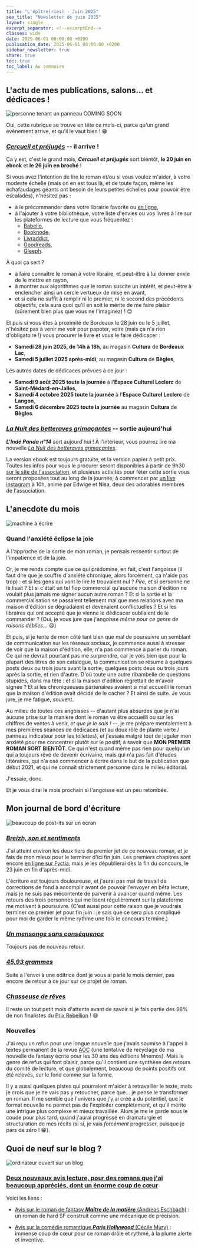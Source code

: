 ```yaml
---
title: "L'épître(ries) - Juin 2025"
seo_title: "Newsletter de juin 2025"
layout: single
excerpt_separator: <!--excerptEnd-->
classes: wide
date: 2025-06-01 00:00:00 +0200
publication_date: 2025-06-01 00:00:00 +0200
sidebar_newsletter: true
share: true
toc: true
toc_label: Au sommaire
---
```

<!--excerptEnd-->

## L'actu de mes publications, salons&hellip; et dédicaces&nbsp;!

<img alt="personne tenant un panneau COMING SOON" src="https://catherinephanvan.fr/assets/images/newsletter/actu.webp">

Oui, cette rubrique se trouve en tête ce mois-ci, parce qu'un grand événement arrive, et qu'il le vaut bien&nbsp;! 😁

### [***Cercueil et préjugés***](/publications/cercueil-et-prejuges) -- il arrive&nbsp;!

Ça y est, c'est le grand mois, ***Cercueil et préjugés*** sort bientôt, **le 20 juin en ebook** et **le 26 juin en broché**&nbsp;!

Si vous avez l'intention de lire le roman et/ou si vous voulez m'aider, à votre modeste échelle (mais on en est tous là, et de toute façon, même les échafaudages géants ont besoin de leurs petites échelles pour pouvoir être escaladés), n'hésitez pas&nbsp;:
- à le précommander dans votre librairie favorite ou <a href="https://www.placedeslibraires.fr/livre/9782385754464-cercueil-et-prejuges-catherine-phan-van/" target="_blank">en ligne</a>,
- à l'ajouter à votre bibliothèque, votre liste d'envies ou vos livres à lire sur les plateformes de lecture que vous fréquentez&nbsp;:
    * <a href="https://www.babelio.com/livres/Phan-Van-Cercueil-et-Prejuges/1818928" target="_blank">Babelio</a>,
    * <a href="https://booknode.com/cercueil_et_prejuges_03629942" target="_blank">Booknode</a>,
    * <a href="https://www.livraddict.com/biblio/livre/cercueil-et-prejuges.html" target="_blank">Livraddict</a>,
    * <a href="https://www.goodreads.com/book/show/227994940-cercueil-et-pr-jug-s" target="_blank">Goodreads</a>,
    * <a href="https://www.gleeph.com/book/catherine-phan-van-cercueil-et-prejuges/ean/9782385754464" target="_blank">Gleeph</a>.

À quoi ça sert&nbsp;?
- à faire connaître le roman à votre libraire, et peut-être à lui donner envie de le mettre en rayon,
- à montrer aux algorithmes que le roman suscite un intérêt, et peut-être à enclencher ainsi un cercle vertueux de mise en avant,
- et si cela ne suffit à remplir ni le premier, ni le second des précédents objectifs, cela aura quoi qu'il en soit le mérite de me faire plaisir (sûrement bien plus que vous ne l'imaginez)&nbsp;! 😊

Et puis si vous êtes à proximité de Bordeaux le 28 juin ou le 5 juillet, n'hésitez pas à venir me voir pour papoter, voire (mais ça n'a rien d'obligatoire&nbsp;!) vous procurer le livre et vous le faire dédicacer&nbsp;:
- **Samedi 28 juin 2025, de 14h à 18h**, au magasin **Cultura** de **Bordeaux Lac**,
- **Samedi 5 juillet 2025 après-midi**, au magasin **Cultura** de **Bègles**,

Les autres dates de dédicaces prévues à ce jour&nbsp;:
- **Samedi 9 août 2025 toute la journée** à l'**Espace Culturel Leclerc** de **Saint-Médard-en-Jalles**,
- **Samedi 4 octobre 2025 toute la journée** à l'**Espace Culturel Leclerc** de **Langon**,
- **Samedi 6 décembre 2025 toute la journée** au magasin **Cultura** de **Bègles**.


### [*La Nuit des betteraves grimaçantes*](/publications/la-nuit-des-betteraves-grimacantes) -- sortie aujourd'hui

***L'Indé Panda n°14*** sort aujourd'hui&nbsp;! À l'intérieur, vous pourrez lire ma nouvelle [*La Nuit des betteraves grimaçantes*](/publications/la-nuit-des-betteraves-grimacantes).

La version ebook est toujours gratuite, et la version papier à petit prix. Toutes les infos pour vous le procurer seront disponibles à partir de 9h30 <a href="https://lindepanda.fr/recueil/linde-panda-n14/" target="_blank">sur le site de l'association</a>, et plusieurs activités pour fêter cette sortie vous seront proposées tout au long de la journée, à commencer par <a href="https://www.instagram.com/l.inde.panda/" target="_blank">un live instagram</a> à 10h, animé par Edwige et Nisa, deux des adorables membres de l'association.


## L'anecdote du mois

<img alt="machine à écrire" src="https://catherinephanvan.fr/assets/images/newsletter/anecdote.webp">

### Quand l'anxiété éclipse la joie

À l'approche de la sortie de mon roman, je pensais ressentir surtout de l'impatience et de la joie.

Or, je me rends compte que ce qui prédomine, en fait, c'est l'angoisse (il faut dire que je souffre d'anxiété chronique, alors forcément, ça n'aide pas trop)&nbsp;: et si les gens qui vont le lire le trouvaient nul&nbsp;? *Pire*, et si personne ne le lisait&nbsp;? Et si c'était un tel flop commercial qu'aucune maison d'édition ne voulait plus jamais me signer aucun autre roman&nbsp;? Et si la sortie et la commercialisation se passaient tellement mal que mes relations avec ma maison d'édition se dégradaient et devenaient conflictuelles&nbsp;? Et si les libraires qui ont accepté que je vienne le dédicacer oubliaient de le commander&nbsp;? (Oui, je vous jure que j'angoisse *même pour ce genre de raisons débiles*&hellip; 😩)

Et puis, si je tente de mon côté tant bien que mal de poursuivre un semblant de communication sur les réseaux sociaux, je commence aussi à stresser de voir que la maison d'édition, elle, n'a pas commencé à parler du roman. Ce qui ne devrait pourtant pas me surprendre, car je vois bien que pour la plupart des titres de son catalogue, la communication se résume à quelques posts deux ou trois jours avant la sortie, quelques posts deux ou trois jours après la sortie, et rien d'autre. D'où toute une autre ribambelle de questions stupides, dans ma tête&nbsp;: et si la maison d'édition regrettait de m'avoir signée&nbsp;? Et si les chroniqueuses partenaires avaient si mal accueilli le roman que la maison d'édition avait décidé de le cacher&nbsp;? Et ainsi de suite. Je vous jure, je me fatigue, souvent.

Au milieu de toutes ces angoisses -- d'autant plus absurdes que je n'ai aucune prise sur la manière dont le roman va être accueilli ou sur les chiffres de ventes à venir, *et que je le sais&nbsp;!* --, je me prépare mentalement à mes premières séances de dédicaces (et au doux rôle de plante verte / panneau indicateur pour les toilettes), et j'essaie malgré tout de juguler mon anxiété pour me concentrer plutôt sur le positif, à savoir que **MON PREMIER ROMAN SORT BIENTÔT**. Ce qui n'est quand même pas rien pour quelqu'un qui a toujours rêvé de devenir écrivaine, mais qui n'a pas fait d'études littéraires, qui n'a osé commencer à écrire dans le but de la publication que début 2021, et qui ne connaît strictement personne dans le milieu éditorial.

J'essaie, donc.

Et je vous dirai le mois prochain si l'angoisse est un peu retombée.


## Mon journal de bord d'écriture

<img alt="beaucoup de post-its sur un écran" src="https://cdn.pixabay.com/photo/2018/03/17/10/49/bulletin-board-3233643_1280.jpg">

### [***Breizh, son et sentiments***](/publications/projets-en-cours/#breizh-son-et-sentiments)

J'ai atteint environ les deux tiers du premier jet de ce nouveau roman, et je fais de mon mieux pour le terminer d'ici fin juin. Les premiers chapitres sont encore <a href="https://www.fyctia.com/stories/breizh-son-et-sentiments" target="_blank">en ligne sur Fyctia</a>, mais je les dépublierai dès la fin du concours, le 23 juin en fin d'après-midi.

L'écriture est toujours douloureuse, et j'aurai pas mal de travail de corrections de fond à accomplir avant de pouvoir l'envoyer en bêta lecture, mais je ne suis pas mécontente de parvenir à avancer quand même. Les retours des trois personnes qui me lisent régulièrement sur la plateforme me motivent à poursuivre. (C'est aussi pour cette raison que je voudrais terminer ce premier jet pour fin juin&nbsp;: je sais que ce sera plus compliqué pour moi de garder le même rythme une fois le concours terminé.)


### [***Un mensonge sans conséquence***](/publications/projets-en-cours/#un-mensonge-sans-conséquence)

Toujours pas de nouveau retour.


### [***45,93&nbsp;grammes***](/publications/projets-en-cours/#4593grammes)

Suite à l'envoi à une éditrice dont je vous ai parlé le mois dernier, pas encore de retour à ce jour sur ce projet de roman.


### [***Chasseuse de rêves***](/publications/projets-en-cours/#chasseuse-de-rêves)

Il reste un tout petit mois d'attente avant de savoir si je fais partie des 98% de non finalistes du <a href="https://www.instagram.com/prix_rebellion/" target="_blank">Prix Rébellion</a>&nbsp;! 😅


### Nouvelles

J'ai reçu un refus pour une longue nouvelle que j'avais soumise à l'appel à textes permanent de la revue <a href="https://presences-d-esprits.com/category/publications/aoc/" target="_blank">AOC</a> (une tentative de recyclage de ma nouvelle de fantasy écrite pour les 30 ans des éditions Mnemos). Mais le genre de refus qui font plaisir, parce qu'il contient une synthèse des retours du comité de lecture, et que globalement, beaucoup de points positifs ont été relevés, sur le fond comme sur la forme.

Il y a aussi quelques pistes qui pourraient m'aider à retravailler le texte, mais je crois que je ne vais pas y retoucher, parce que&hellip; je pense le transformer en roman. Il me semble que l'univers que j'y ai créé a du potentiel, que le format nouvelle ne permet pas de l'exploiter complètement, et qu'il mérite une intrigue plus complexe et mieux travaillée. Alors je me le garde sous le coude pour plus tard, quand j'aurai progressé en dramaturgie et structuration de mes récits (si si, je vais *forcément* progresser, puisque je pars de zéro&nbsp;! 😁).


## Quoi de neuf sur le blog&nbsp;?

<img alt="ordinateur ouvert sur un blog" src="https://catherinephanvan.fr/assets/images/newsletter/blog-mockup.webp">

### <a href="https://catherinephanvan.fr/blog" target="_blank">Deux nouveaux avis lecture, pour des romans que j'ai beaucoup appréciés, dont un énorme coup de c&oelig;ur</a>

Voici les liens&nbsp;:

* <a href="https://catherinephanvan.fr/chronique/science-fiction/2025/05/08/andreas-eschbach-maitre-de-la-matiere.html" target="_blank">Avis sur le roman de fantasy ***Maître de la matière*** (Andreas Eschbach)</a>&nbsp;: un roman de hard SF construit comme une mécanique de précision.

* <a href="https://catherinephanvan.fr/chronique/romcom/2025/05/29/cecile-mury-paris-hollywood.html" target="_blank">Avis sur la comédie romantique ***Paris Hollywood*** (Cécile Mury)</a>&nbsp;: immense coup de cœur pour ce roman drôle et rythmé, à la plume alerte et inventive. 